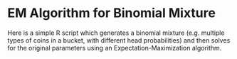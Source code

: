 # EM Algorithm for Binomial Mixture

Here is a simple R script which generates a binomial mixture (e.g. multiple types of coins in a bucket, with different head probabilities) and then solves for the original parameters using an Expectation-Maximization algorithm.
